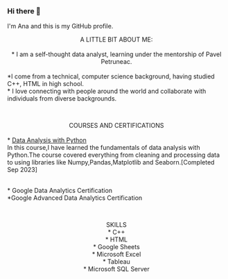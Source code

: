 ### Hi there 👋
I'm Ana and this is my GitHub profile.

 <center>A LITTLE BIT ABOUT ME:</center>



<BR>
    <center>* I am a self-thought data analyst, learning under the mentorship of Pavel Petruneac.</center>
   <BR> *I come from a technical, computer science background, having studied C++, HTML in high school.
 <BR>   * I love connecting with people around the world and collaborate with individuals from diverse backgrounds.
 <BR> 

<BR><center>COURSES AND CERTIFICATIONS </center>
<BR> *
<a href="https://www.freecodecamp.org/learn/data-analysis-with-python/">Data Analysis with Python</a> 
           <BR>In this course,I have learned the fundamentals of data analysis with Python.The course covered everything from cleaning and processing data to using libraries like Numpy,Pandas,Matplotlib and Seaborn.[Completed Sep 2023]

<BR> * Google Data Analytics Certification
<BR> *Google Advanced Data Analytics Certification



<BR><CENTER>SKILLS 
<BR> * C++
<BR> * HTML
<BR> * Google Sheets
<BR> * Microsoft Excel
<BR> * Tableau
<BR> * Microsoft SQL Server
        
<!--
**anahoza/anahoza** is a ✨ _special_ ✨ repository because its `README.md` (this file) appears on your GitHub profile.

Here are some ideas to get you started:

- 🔭 I’m currently working on ...
- 🌱 I’m currently learning ...
- 👯 I’m looking to collaborate on ...
- 🤔 I’m looking for help with ...
- 💬 Ask me about ...
- 📫 How to reach me: ...
- 😄 Pronouns: ...
- ⚡ Fun fact: ...
-->
